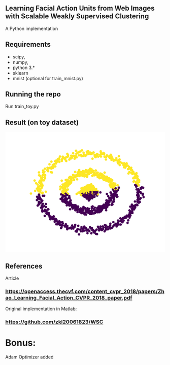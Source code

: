 ## Learning Facial Action Units from Web Images with Scalable Weakly Supervised Clustering
A Python implementation

## Requirements
- scipy,
- numpy,
- python 3.*
- sklearn
- mnist (optional for train_mnist.py)

## Running the repo
Run train_toy.py

## Result (on toy dataset)

![result.png](https://github.com/zoli333/WeaklySupervisedClustering/blob/main/result.png)

## References
Article
### https://openaccess.thecvf.com/content_cvpr_2018/papers/Zhao_Learning_Facial_Action_CVPR_2018_paper.pdf
Original implementation in Matlab:
### https://github.com/zkl20061823/WSC

# Bonus:
Adam Optimizer added
